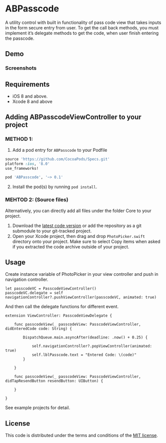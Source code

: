 # ABPasscode
A utility control with built in functionality of pass code view that takes inputs in the form secure entry from user. To get the call back methods, you must implement it’s delegate methods to get the code, when user finish entering the passcode.

## Demo


### Screenshots


## Requirements

- iOS 8 and above.
- Xcode 8 and above


## Adding ABPasscodeViewController to your project

### METHOD 1:
1. Add a pod entry for `ABPasscode` to your Podfile

```ruby
source 'https://github.com/CocoaPods/Specs.git'
platform :ios, '8.0'
use_frameworks!

pod 'ABPasscode', '~> 0.1'
``` 

2. Install the pod(s) by running `pod install`.

### MEHTOD 2: (Source files)
Alternatively, you can directly add all files under the folder Core to your project.

1. Download the [latest code version](https://github.com/asifbilal786/SimplePhotoPicker/archive/master.zip) or add the repository as a git submodule to your git-tracked project.
2. Open your Xcode project, then drag and drop `PhotoPicker.swift` directory onto your project. Make sure to select Copy items when asked if you extracted the code archive outside of your project.
 

## Usage

Create instance variable of PhotoPicker in your view controller and push in navigation controller.

```
let passcodeVC = PasscodeViewController()
passcodeVC.delegate = self
navigationController?.pushViewController(passcodeVC, animated: true)
```

And then call the delegate functions for different event.

```
extension ViewController: PasscodeViewDelegate {
    
    func passcodeView(_ passcodeView: PasscodeViewController, didEnteredCode code: String) {
        
        DispatchQueue.main.asyncAfter(deadline: .now() + 0.25) {
            
            self.navigationController?.popViewController(animated: true)
            self.lblPasscode.text = "Entered Code: \(code)"
        }
        
    }
    
    func passcodeView(_ passcodeView: PasscodeViewController, didTapResendButton resendButton: UIButton) {
        
    }
    
}
```

See example projects for detail.

## License
This code is distributed under the terms and conditions of the [MIT license](LICENSE). 

